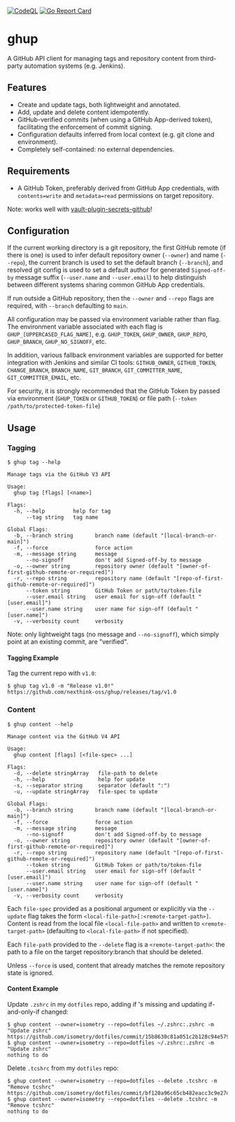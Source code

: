 [![CodeQL](https://github.com/nexthink-oss/ghup/actions/workflows/codeql.yml/badge.svg)](https://github.com/nexthink-oss/ghup/actions/workflows/codeql.yml)
[![Go Report Card](https://goreportcard.com/badge/github.com/nexthink-oss/ghup)](https://goreportcard.com/report/github.com/nexthink-oss/ghup)

# ghup

A GitHub API client for managing tags and repository content from third-party automation systems (e.g. Jenkins).

## Features

* Create and update tags, both lightweight and annotated.
* Add, update and delete content idempotently.
* GitHub-verified commits (when using a GitHub App-derived token), facilitating the enforcement of commit signing.
* Configuration defaults inferred from local context (e.g. git clone and environment).
* Completely self-contained: no external dependencies.

## Requirements

* A GitHub Token, preferably derived from GitHub App credentials, with `contents=write` and `metadata=read` permissions on target repository.

Note: works well with [vault-plugin-secrets-github](https://github.com/martinbaillie/vault-plugin-secrets-github)!

## Configuration

If the current working directory is a git repository, the first GitHub remote (if there is one) is used to infer default repository owner (`--owner`) and name (`--repo`), the current branch is used to set the default branch (`--branch`), and resolved git config is used to set a default author for generated `Signed-off-by` message suffix (`--user.name` and `--user.email`) to help distinguish between different systems sharing common GitHub App credentials.

If run outside a GitHub repository, then the `--owner` and `--repo` flags are required, with `--branch` defaulting to `main`.

All configuration may be passed via environment variable rather than flag. The environment variable associated with each flag is `GHUP_[UPPERCASED_FLAG_NAME]`, e.g. `GHUP_TOKEN`, `GHUP_OWNER`, `GHUP_REPO`, `GHUP_BRANCH`, `GHUP_NO_SIGNOFF`, etc.

In addition, various fallback environment variables are supported for better integration with Jenkins and similar CI tools: `GITHUB_OWNER`, `GITHUB_TOKEN`, `CHANGE_BRANCH`, `BRANCH_NAME`, `GIT_BRANCH`, `GIT_COMMITTER_NAME`, `GIT_COMMITTER_EMAIL`, etc.

For security, it is strongly recommended that the GitHub Token by passed via environment (`GHUP_TOKEN` or `GITHUB_TOKEN`) or file path (`--token /path/to/protected-token-file`)

## Usage

### Tagging

```console
$ ghup tag --help

Manage tags via the GitHub V3 API

Usage:
  ghup tag [flags] [<name>]

Flags:
  -h, --help         help for tag
      --tag string   tag name

Global Flags:
  -b, --branch string       branch name (default "[local-branch-or-main]")
  -f, --force               force action
  -m, --message string      message
      --no-signoff          don't add Signed-off-by to message
  -o, --owner string        repository owner (default "[owner-of-first-github-remote-or-required]")
  -r, --repo string         repository name (default "[repo-of-first-github-remote-or-required]")
      --token string        GitHub Token or path/to/token-file
      --user.email string   user email for sign-off (default "[user.email]")
      --user.name string    user name for sign-off (default "[user.name]")
  -v, --verbosity count     verbosity
```

Note: only lightweight tags (no message and `--no-signoff`), which simply point at an existing commit, are "verified".

#### Tagging Example

Tag the current repo with `v1.0`:

```console
$ ghup tag v1.0 -m "Release v1.0!"
https://github.com/nexthink-oss/ghup/releases/tag/v1.0
```

### Content

```console
$ ghup content --help

Manage content via the GitHub V4 API

Usage:
  ghup content [flags] [<file-spec> ...]

Flags:
  -d, --delete stringArray   file-path to delete
  -h, --help                 help for update
  -s, --separator string     separator (default ":")
  -u, --update stringArray   file-spec to update

Global Flags:
  -b, --branch string       branch name (default "[local-branch-or-main]")
  -f, --force               force action
  -m, --message string      message
      --no-signoff          don't add Signed-off-by to message
  -o, --owner string        repository owner (default "[owner-of-first-github-remote-or-required]")
  -r, --repo string         repository name (default "[repo-of-first-github-remote-or-required]")
      --token string        GitHub Token or path/to/token-file
      --user.email string   user email for sign-off (default "[user.email]")
      --user.name string    user name for sign-off (default "[user.name]")
  -v, --verbosity count     verbosity
```

Each `file-spec` provided as a positional argument or explicitly via the `--update` flag takes the form `<local-file-path>[:<remote-target-path>]`. Content is read from the local file `<local-file-path>` and written to `<remote-target-path>` (defaulting to `<local-file-path>` if not specified).

Each `file-path` provided to the `--delete` flag is a `<remote-target-path>`: the path to a file on the target repository:branch that should be deleted.

Unless `--force` is used, content that already matches the remote repository state is ignored.

#### Content Example

Update `.zshrc` in my `dotfiles` repo, adding if 's missing and updating if-and-only-if changed:

```console
$ ghup content --owner=isometry --repo=dotfiles ~/.zshrc:.zshrc -m "Update zshrc"
https://github.com/isometry/dotfiles/commit/15b8630c81a051c2b128c94e5796c5d9c2bc8846
$ ghup content --owner=isometry --repo=dotfiles ~/.zshrc:.zshrc -m "Update zshrc"
nothing to do
```

Delete `.tcshrc` from my `dotfiles` repo:

```console
$ ghup content --owner=isometry --repo=dotfiles --delete .tcshrc -m "Remove tcshrc"
https://github.com/isometry/dotfiles/commit/bf120a96c65cb482eacc3c9e27d2d0935d108eca
$ ghup content --owner=isometry --repo=dotfiles --delete .tcshrc -m "Remove tcshrc"
nothing to do
```

